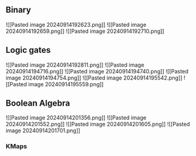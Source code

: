 ## Binary
![[Pasted image 20240914192623.png]]
![[Pasted image 20240914192659.png]]
![[Pasted image 20240914192710.png]]

## Logic gates
![[Pasted image 20240914192811.png]]
![[Pasted image 20240914194716.png]]
![[Pasted image 20240914194740.png]]
![[Pasted image 20240914194754.png]]
![[Pasted image 20240914195542.png]]
![[Pasted image 20240914195559.png]]

## Boolean Algebra
![[Pasted image 20240914201356.png]]
![[Pasted image 20240914201552.png]]
![[Pasted image 20240914201605.png]]
![[Pasted image 20240914201701.png]]
### KMaps




